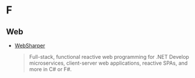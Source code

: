 # F

## Web

- [WebSharper](http://websharper.com/)

  > Full-stack, functional reactive web programming for .NET
  > Develop microservices, client-server web applications, reactive SPAs, and more in C# or F#.
